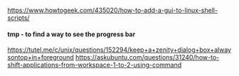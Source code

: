

https://www.howtogeek.com/435020/how-to-add-a-gui-to-linux-shell-scripts/

#### tmp - to find a way to see the progress bar
https://tutel.me/c/unix/questions/152294/keep+a+zenity+dialog+box+alwaysontop+in+foreground
https://askubuntu.com/questions/31240/how-to-shift-applications-from-workspace-1-to-2-using-command
